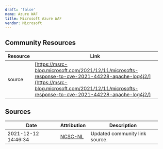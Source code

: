 ```yaml
---
draft: 'false'
name: Azure WAF
title: Microsoft Azure WAF
vendor: Microsoft
---
```



## Community Resources
| Resource | Link |
| --- | --- |
| source | [https://msrc-blog.microsoft.com/2021/12/11/microsofts-response-to-cve-2021-44228-apache-log4j2/](https://msrc-blog.microsoft.com/2021/12/11/microsofts-response-to-cve-2021-44228-apache-log4j2/) |


## Sources
| Date | Attribution | Description |
| --- | --- | --- |
| 2021-12-12 14:46:34 | [NCSC-NL](https://github.com/NCSC-NL/log4shell/blob/main/software/README.md) | Updated community link source.  |
